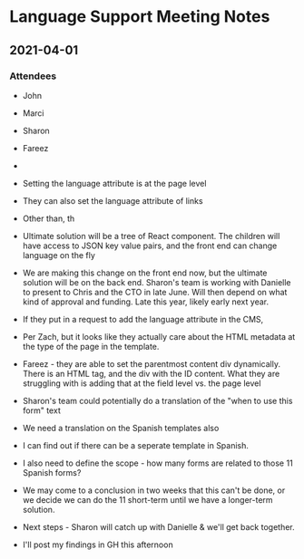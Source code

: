 # Language Support Meeting Notes

## 2021-04-01 
### Attendees
- John
- Marci 
- Sharon 
- Fareez
- 

- Setting the language attribute is at the page level
- They can also set the language attribute of links
- Other than, th
- Ultimate solution will be a tree of React component.  The children will have access to JSON key value pairs, and the front end can change language on the fly
- We are making this change on the front end now, but the ultimate solution will be on the back end.  Sharon's team is working with Danielle to present to Chris and the CTO in late June.  Will then depend on what kind of approval and funding.  Late this year, likely early next year.
- If they put in a request to add the language attribute in the CMS, 
- Per Zach, but it looks like they actually care about the HTML metadata at the type of the page in the template.
- Fareez - they are able to set the parentmost content div dynamically.  There is an HTML tag, and the div with the ID content.  What they are struggling with is adding that at the field level vs. the page level
- Sharon's team could potentially do a translation of the "when to use this form" text
- We need a translation on the Spanish templates also
- I can find out if there can be a seperate template in Spanish.
- I also need to define the scope - how many forms are related to those 11 Spanish forms?
- We may come to a conclusion in two weeks that this can't be done, or we decide we can do the 11 short-term until we have a longer-term solution.
- Next steps - Sharon will catch up with Danielle & we'll get back together.
- I'll post my findings in GH this afternoon
